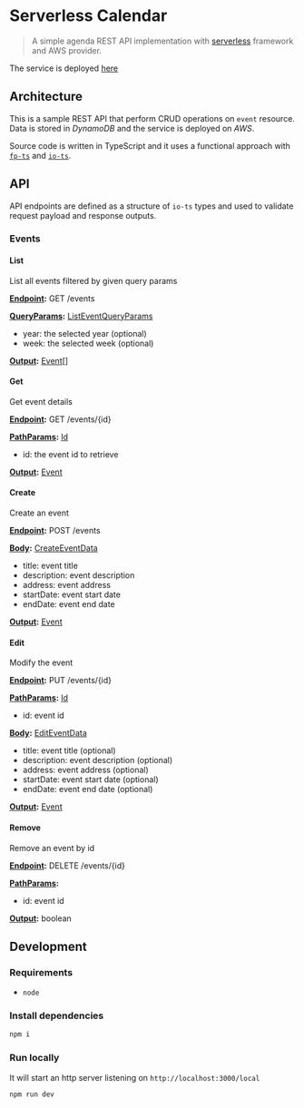 # Serverless Calendar

> A simple agenda REST API implementation with [serverless](https://www.serverless.com/) framework and AWS provider.

The service is deployed [here](https://elz163a380.execute-api.eu-central-1.amazonaws.com/dev/events)

## Architecture

This is a sample REST API that perform CRUD operations on `event` resource.
Data is stored in *DynamoDB* and the service is deployed on *AWS*.

Source code is written in TypeScript and it uses a functional approach with [`fp-ts`](https://github.com/gcanti/fp-ts) and [`io-ts`](https://github.com/gcanti/io-ts).

## API

API endpoints are defined as a structure of `io-ts` types and used to validate request payload and response outputs.

### Events

#### List

List all events filtered by given query params

**[Endpoint](./src/models/Event.ts#L62):** GET /events

**[QueryParams](./src/models/Event.ts#L64):** [ListEventQueryParams](./src/models/Event.ts#L49)

- year: the selected year (optional)
- week: the selected week (optional)

**[Output](./src/models/Event.ts#L69):** [Event](./src/models/Event.ts#L35)[]

#### Get

Get event details

**[Endpoint](./src/models/Event.ts#L72):** GET /events/{id}

**[PathParams](./src/models/Event.ts#L75):** [Id](./src/models/Id.ts)

- id: the event id to retrieve

**[Output](./src/models/Event.ts#L79):** [Event](./src/models/Event.ts#L35)

#### Create

Create an event

**[Endpoint](./src/models/Event.ts#L82):** POST /events

**[Body](./src/models/Event.ts#L87):** [CreateEventData](./src/models/Event.ts#L10)

- title: event title
- description: event description
- address: event address
- startDate: event start date
- endDate: event end date

**[Output](./src/models/Event.ts#89):** [Event](./src/models/Event.ts#L35)

#### Edit

Modify the event

**[Endpoint](./src/models/Event.ts#L92):** PUT /events/{id}

**[PathParams](./src/models/Event.ts#L95):** [Id](./src/models/Id.ts)

- id: event id

**[Body](./src/models/Event.ts#L97):** [EditEventData](./src/models/Event.ts#L23)

- title: event title (optional)
- description: event description (optional)
- address: event address (optional)
- startDate: event start date (optional)
- endDate: event end date (optional)

**[Output](./src/models/Event.ts#L99):** [Event](./src/models/Event.ts#L35)

#### Remove

Remove an event by id

**[Endpoint](./src/models/Event.ts#L102):** DELETE /events/{id}

**[PathParams](./src/models/Event.ts#L105):**

- id: event id

**[Output](./src/models/Event.ts#109):** boolean

## Development

### Requirements

- `node`

### Install dependencies

```sh
npm i
```

### Run locally

It will start an http server listening on `http://localhost:3000/local`

```sh
npm run dev
```
